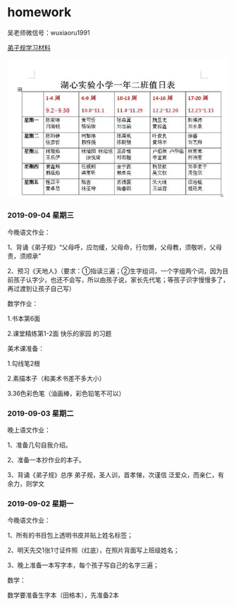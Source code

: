 # homework

吴老师微信号：wuxiaoru1991

[弟子规学习材料](https://www.diziwang.net/pyfy.html)


![值日](/static/zhiri.jpeg)

### 2019-09-04 星期三

今晚语文作业：

1、背诵《弟子规》“父母呼，应勿缓，父母命，行勿懒，父母教，须敬听，父母责，须顺承”

2、预习《天地人》（要求：①指读三遍；②生字组词，一个字组两个词，因为目前孩子认字少，也还不会写，所以由孩子说，家长先代笔；等孩子识字慢慢多了，再过渡到让孩子自己写）

数学作业：  

1.书本第6面

2.课堂精练第1-2面  快乐的家园  的习题

美术课准备：

1.勾线笔2根

2.素描本子（和美术书差不多大小）

3.36色彩色笔（油画棒，彩色铅笔不可以）

### 2019-09-03 星期二

晚上语文作业：

1、准备几句自我介绍。

2、准备一本抄作业的本子。

3、背诵《弟子规》总序
弟子规，圣人训，首孝悌，次谨信   泛爱众，而亲仁，有余力，则学文

### 2019-09-02 星期一

今晚语文作业：

1、所有的书目包上透明书皮并贴上姓名标签；

2、明天先交1张1寸证件照（红底），在照片背面写上班级姓名；

3、晚上准备一本写字本，每个孩子写自己的名字三遍；

数学：

数学要准备生字本（田格本），先准备2本